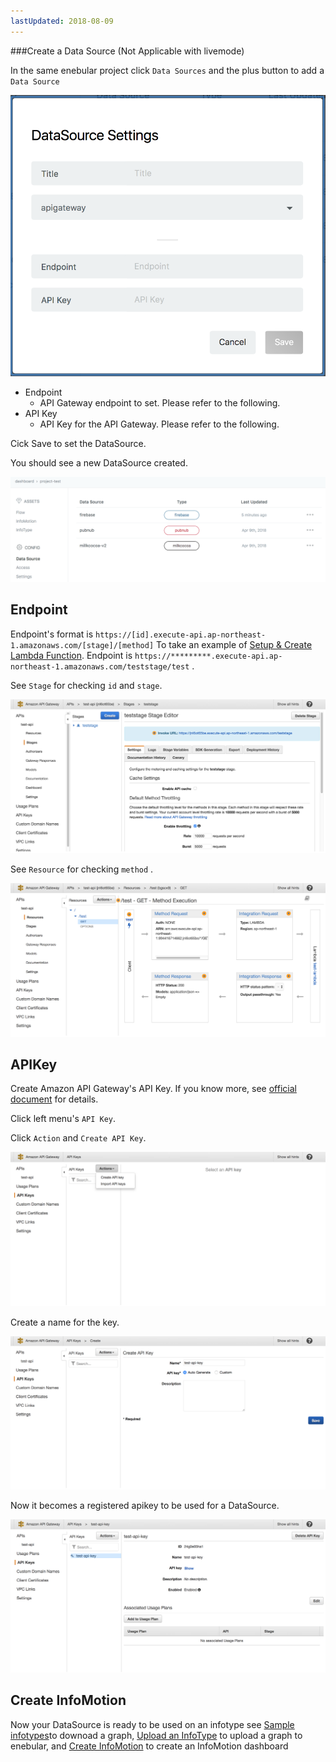 ```yaml
---
lastUpdated: 2018-08-09
---
```


###Create a Data Source (Not Applicable with livemode) 

In the same enebular project click `Data Sources` and the plus button to add a `Data Source`

![CreateDataSource-createModal](./../../../../img/InfoMotion/DataSource/APIGateway/CreateDataSource-createModal.png)


* Endpoint
	* API Gateway endpoint to set. Please refer to the following.
* API Key
	* API Key for the API Gateway. Please refer to the following.

Cick Save to set the DataSource.

You should see a new DataSource created.

![CreateDataSource-addNewOne](./../../../../img/InfoMotion/DataSource/APIGateway/CreateDataSource-addNewOne.png)


## Endpoint

Endpoint's format is `https://[id].execute-api.ap-northeast-1.amazonaws.com/[stage]/[method]` 
To take an example of  [Setup & Create Lambda Function](./CreateLambdaFunction.md). Endpoint is `https://*********.execute-api.ap-northeast-1.amazonaws.com/teststage/test` .

See `Stage` for checking `id` and `stage`.

![CreateDataSource-endpoint-en](./../../../../img/InfoMotion/DataSource/APIGateway/CreateDataSource-endpoint-en.png)


See `Resource`  for checking `method` . 

![CreateDataSource-endpointMethod-en](./../../../../img/InfoMotion/DataSource/APIGateway/CreateDataSource-endpointMethod-en.png)


## APIKey

Create Amazon API Gateway's API Key.
If you know more, see [official document](https://aws.amazon.com/documentation/apigateway/?nc1=h_ls) for details.

Click left menu's `API Key`.

Click `Action`  and `Create API Key`.

![CreateDataSource-createAPI-en](./../../../../img/InfoMotion/DataSource/APIGateway/CreateDataSource-createAPI-en.png)

Create a name for the key.

![CreateDataSource-nameAPIKey-en](./../../../../img/InfoMotion/DataSource/APIGateway/CreateDataSource-nameAPIKey-en.png)

Now it becomes a registered apikey to be used for a DataSource.

![CreateDataSource-confirmAPIKey-en](./../../../../img/InfoMotion/DataSource/APIGateway/CreateDataSource-confirmAPIKey-en.png)

## Create InfoMotion

Now your DataSource is ready to be used on an infotype see 
[Sample infotypes](./../../SampleInfoTypes.md)to downoad a graph, 
[Upload an InfoType](./../../UploadInfoType.md) to upload a graph to enebular, 
and [Create InfoMotion](./../../CreateInfoMotion.md) to create an InfoMotion dashboard